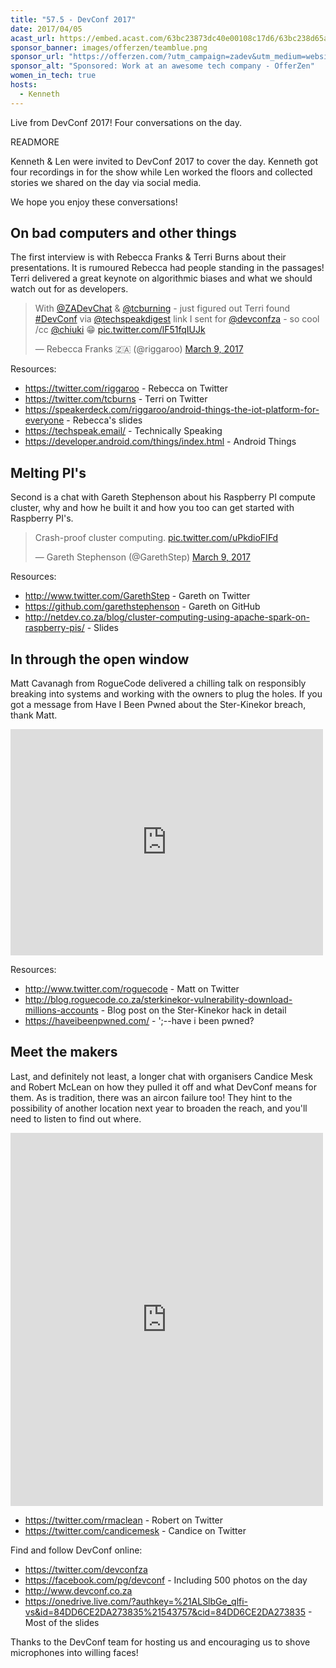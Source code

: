 ```yaml
---
title: "57.5 - DevConf 2017"
date: 2017/04/05
acast_url: https://embed.acast.com/63bc23873dc40e00108c17d6/63bc238d65ae3d001128d7b7
sponsor_banner: images/offerzen/teamblue.png
sponsor_url: "https://offerzen.com/?utm_campaign=zadev&utm_medium=website"
sponsor_alt: "Sponsored: Work at an awesome tech company - OfferZen"
women_in_tech: true
hosts:
  - Kenneth
---
```


Live from DevConf 2017! Four conversations on the day.

READMORE

Kenneth & Len were invited to DevConf 2017 to cover the day. Kenneth got four recordings in for the show while Len worked the floors and collected stories we shared on the day via social media.

We hope you enjoy these conversations!

## On bad computers and other things

The first interview is with Rebecca Franks & Terri Burns about their presentations. It is rumoured Rebecca had people standing in the passages! Terri delivered a great keynote on algorithmic biases and what we should watch out for as developers.

<div class="center">
<blockquote class="twitter-tweet" data-lang="en"><p lang="en" dir="ltr">With <a href="https://twitter.com/ZADevChat">@ZADevChat</a> &amp; <a href="https://twitter.com/tcburning">@tcburning</a> - just figured out Terri found <a href="https://twitter.com/hashtag/DevConf?src=hash">#DevConf</a> via <a href="https://twitter.com/techspeakdigest">@techspeakdigest</a> link I sent for <a href="https://twitter.com/devconfza">@devconfza</a> - so cool /cc <a href="https://twitter.com/chiuki">@chiuki</a> 😁 <a href="https://t.co/lF51fqIUJk">pic.twitter.com/lF51fqIUJk</a></p>&mdash; Rebecca Franks 🇿🇦 (@riggaroo) <a href="https://twitter.com/riggaroo/status/839895426815885314">March 9, 2017</a></blockquote>
<script async src="//platform.twitter.com/widgets.js" charset="utf-8"></script>
</div>

Resources:

* https://twitter.com/riggaroo - Rebecca on Twitter
* https://twitter.com/tcburns - Terri on Twitter
* https://speakerdeck.com/riggaroo/android-things-the-iot-platform-for-everyone - Rebecca's slides
* https://techspeak.email/ - Technically Speaking
* https://developer.android.com/things/index.html - Android Things

## Melting PI's

Second is a chat with Gareth Stephenson about his Raspberry PI compute cluster, why and how he built it and how you too can get started with Raspberry PI's.

<div class="center">
<blockquote class="twitter-tweet" data-lang="en"><p lang="en" dir="ltr">Crash-proof cluster computing. <a href="https://t.co/uPkdioFIFd">pic.twitter.com/uPkdioFIFd</a></p>&mdash; Gareth Stephenson (@GarethStep) <a href="https://twitter.com/GarethStep/status/839682470593376261">March 9, 2017</a></blockquote>
<script async src="//platform.twitter.com/widgets.js" charset="utf-8"></script>
</div>

Resources:

* http://www.twitter.com/GarethStep - Gareth on Twitter
* https://github.com/garethstephenson - Gareth on GitHub
* http://netdev.co.za/blog/cluster-computing-using-apache-spark-on-raspberry-pis/ - Slides

## In through the open window

Matt Cavanagh from RogueCode delivered a chilling talk on responsibly breaking into systems and working with the owners to plug the holes. If you got a message from Have I Been Pwned about the Ster-Kinekor breach, thank Matt.

<div class="center">
<iframe src="https://www.facebook.com/plugins/post.php?href=https%3A%2F%2Fwww.facebook.com%2Fdevconfza%2Fphotos%2Fa.252782738515377.1073741831.224367094690275%2F262449774215340%2F%3Ftype%3D3&width=500" width="500" height="362" style="border:none;overflow:hidden" scrolling="no" frameborder="0" allowTransparency="true"></iframe>
</div>

Resources:

* http://www.twitter.com/roguecode - Matt on Twitter
* http://blog.roguecode.co.za/sterkinekor-vulnerability-download-millions-accounts - Blog post on the Ster-Kinekor hack in detail
* https://haveibeenpwned.com/ - ';--have i been pwned?

## Meet the makers

Last, and definitely not least, a longer chat with organisers Candice Mesk and Robert McLean on how they pulled it off and what DevConf means for them. As is tradition, there was an aircon failure too! They hint to the possibility of another location next year to broaden the reach, and you'll need to listen to find out where.

<div class="center">
<iframe src="https://www.facebook.com/plugins/post.php?href=https%3A%2F%2Fwww.facebook.com%2Fdevconfza%2Fposts%2F252786405181677&width=500" width="500" height="597" style="border:none;overflow:hidden" scrolling="no" frameborder="0" allowTransparency="true"></iframe>
</div>

* https://twitter.com/rmaclean - Robert on Twitter
* https://twitter.com/candicemesk - Candice on Twitter

Find and follow DevConf online:

* https://twitter.com/devconfza
* https://facebook.com/pg/devconf - Including 500 photos on the day
* http://www.devconf.co.za
* https://onedrive.live.com/?authkey=%21ALSlbGe_qlfi-vs&id=84DD6CE2DA273835%21543757&cid=84DD6CE2DA273835 - Most of the slides

Thanks to the DevConf team for hosting us and encouraging us to shove microphones into willing faces!

